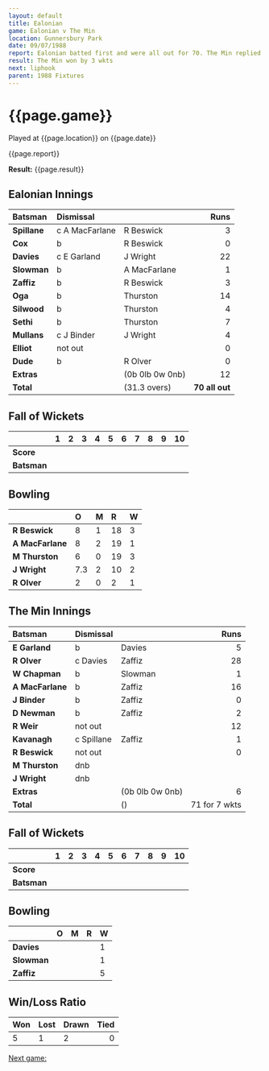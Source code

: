 ```yaml
---
layout: default
title: Ealonian
game: Ealonian v The Min
location: Gunnersbury Park
date: 09/07/1988
report: Ealonian batted first and were all out for 70. The Min replied with 71 for 7 wkts
result: The Min won by 3 wkts
next: liphook
parent: 1988 Fixtures
---
```


# {{page.game}}

Played at {{page.location}} on {{page.date}}

{{page.report}}

**Result:** {{page.result}}

## Ealonian Innings

| Batsman | Dismissal |  | Runs |
|:---|:---|---|---:|
| **Spillane** | c A MacFarlane | R Beswick | 3 | 
| **Cox** | b | R Beswick | 0 | 
| **Davies** | c E Garland | J Wright | 22 | 
| **Slowman** | b | A MacFarlane | 1 |  
| **Zaffiz** | b | R Beswick | 3 | 
| **Oga** | b | Thurston | 14 | 
| **Silwood** | b | Thurston | 4 |
| **Sethi** | b | Thurston | 7 | 
| **Mullans** | c J Binder | J Wright | 4 | 
| **Elliot** | not out |  | 0 |
| **Dude** | b | R Olver | 0 | 
| **Extras** | | (0b 0lb 0w 0nb) | 12 | 
| **Total** | | (31.3 overs) | **70 all out** | 

## Fall of Wickets

| | 1 | 2 | 3 | 4 | 5 | 6 | 7 | 8 | 9 | 10 |
|---|:---:|:---:|:---:|:---:|:---:|:---:|:---:|:---:|:---:|:---:|
| **Score** |  |  |  |  |  |  |  |  |  |  | 
| **Batsman** |  |  |  |  |  |  |  |  |  |  | 

## Bowling

| | O | M | R | W |
|---|:---|:---|:---|:---|
| **R Beswick** | 8 | 1 | 18 | 3 | 
| **A MacFarlane** | 8 | 2 | 19 | 1 | 
| **M Thurston** | 6 | 0 | 19 | 3 | 
| **J Wright** | 7.3 | 2 | 10 | 2 | 
| **R Olver** | 2 | 0 | 2 | 1 |

## The Min Innings

| Batsman | Dismissal |  | Runs |
|:---|:---|---|---:|
| **E Garland** | b | Davies | 5 | 
| **R Olver** | c Davies | Zaffiz | 28 | 
| **W Chapman** | b | Slowman | 1 | 
| **A MacFarlane** | b | Zaffiz | 16 | 
| **J Binder** | b | Zaffiz | 0 | 
| **D Newman** | b | Zaffiz | 2 | 
| **R Weir** | not out |  | 12 |
| **Kavanagh** | c Spillane | Zaffiz | 1 |
| **R Beswick** | not out |  | 0 | 
| **M Thurston** | dnb |  |  | 
| **J Wright** | dnb |  |  | 
| **Extras** | | (0b 0lb 0w 0nb) | 6 | 
| **Total** | | () | 71 for 7 wkts | 

## Fall of Wickets

| | 1 | 2 | 3 | 4 | 5 | 6 | 7 | 8 | 9 | 10 |
|---|:---:|:---:|:---:|:---:|:---:|:---:|:---:|:---:|:---:|:---:|
| **Score** |  |  |  |  |  |  |  |  |  |  | 
| **Batsman** |  |  |  |  |  |  |  |  |  |  | 

## Bowling

| | O | M | R | W |
|---|:---|:---|:---|:---|
| **Davies** |  |  |  | 1 | 
| **Slowman** |  |  |  | 1 | 
| **Zaffiz** |  |  |  | 5 |


## Win/Loss Ratio

| Won | Lost | Drawn | Tied |
|:---|:---|:---|---:|
| 5 | 1 | 2 | 0 |

[Next game:]({{page.next}})